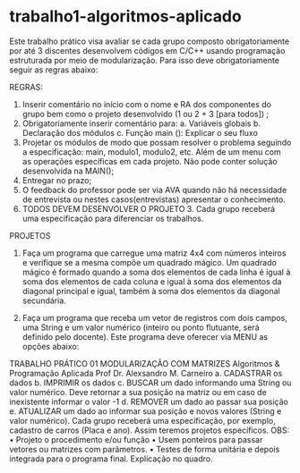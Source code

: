 # trabalho1-algoritmos-aplicado
Este trabalho prático visa avaliar se cada grupo composto obrigatoriamente por até 3
discentes desenvolvem códigos em C/C++ usando programação estruturada por meio
de modularização. Para isso deve obrigatoriamente seguir as regras abaixo:

REGRAS:

1. Inserir comentário no início com o nome e RA dos componentes do grupo bem
como o projeto desenvolvido (1 ou 2 + 3 [para todos]) ;
2. Obrigatoriamente inserir comentário para:
a. Variáveis globais
b. Declaração dos módulos
c. Função main (): Explicar o seu fluxo
3. Projetar os módulos de modo que possam resolver o problema seguindo a
especificação: main, modulo1, modulo2, etc. Além de um menu com as
operações específicas em cada projeto. Não pode conter solução desenvolvida
na MAIN();
4. Entregar no prazo;
5. O feedback do professor pode ser via AVA quando não há necessidade de
entrevista ou nestes casos(entrevistas) apresentar o conhecimento.
6. TODOS DEVEM DESENVOLVER O PROJETO 3. Cada grupo receberá uma
especificação para diferenciar os trabalhos.

PROJETOS

1. Faça um programa que carregue uma matriz 4x4 com números inteiros e
verifique se a mesma compõe um quadrado mágico. Um quadrado mágico é
formado quando a soma dos elementos de cada linha é igual à soma dos
elementos de cada coluna e igual à soma dos elementos da diagonal principal e
igual, também à soma dos elementos da diagonal secundária.


3. Faça um programa que receba um vetor de registros com dois campos, uma
String e um valor numérico (inteiro ou ponto flutuante, será definido pelo
docente). Este programa deve oferecer via MENU as opções abaixo:

TRABALHO PRÁTICO 01
MODULARIZAÇÃO COM MATRIZES
Algoritmos & Programação Aplicada
Prof Dr. Alexsandro M. Carneiro
a. CADASTRAR os dados
b. IMPRIMIR os dados
c. BUSCAR um dado informando uma String ou valor numérico. Deve
retornar a sua posição na matriz ou em caso de inexistente informar o
valor -1
d. REMOVER um dado ao passar sua posição
e. ATUALIZAR um dado ao informar sua posição e novos valores (String e
valor numérico).
Cada grupo receberá uma especificação, por exemplo, cadastro de carros (Placa
e ano). Assim teremos projetos específicos.
OBS:
• Projeto o procedimento e/ou função
• Usem ponteiros para passar vetores ou matrizes com parâmetros.
• Testes de forma unitária e depois integrada para o programa final.
Explicação no quadro.